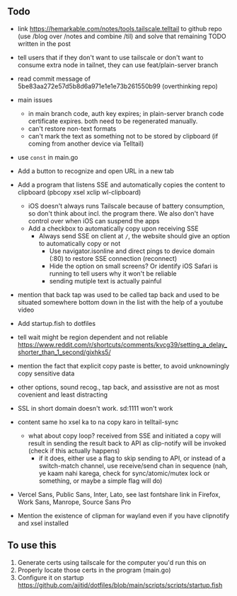 ## Todo

- link https://hemarkable.com/notes/tools.tailscale.telltail to github repo (use /blog over /notes and combine /til) and solve that remaining TODO written in the post
- tell users that if they don't want to use tailscale or don't want to consume extra node in tailnet, they can use feat/plain-server branch
- read commit message of 5be83aa272e57d5b8d6a971e1e1e73b261550b99 (overthinking repo)

- main issues
  - in main branch code, auth key expires; in plain-server branch code certificate expires. both need to be regenerated manually.
  - can't restore non-text formats
  - can't mark the text as something not to be stored by clipboard (if coming from another device via Telltail)
- use `const` in main.go
- Add a button to recognize and open URL in a new tab
- Add a program that listens SSE and automatically copies the content to clipboard (pbcopy xsel xclip wl-clipboard)
  - iOS doesn't always runs Tailscale because of battery consumption, so don't think about incl. the program there. We also don't have control over when iOS can suspend the apps
  - Add a checkbox to automatically copy upon receiving SSE
    - Always send SSE on client at `/`, the website should give an option to automatically copy or not
      - Use navigator.isonline and direct pings to device domain (:80) to restore SSE connection (reconnect)
      - Hide the option on small screens? Or identify iOS Safari is running to tell users why it won't be reliable
      - sending mutiple text is actually painful
- mention that back tap was used to be called tap back and used to be situated somewhere bottom down in the list with the help of a youtube video
- Add startup.fish to dotfiles
- tell wait might be region dependent and not reliable https://www.reddit.com/r/shortcuts/comments/kvcg39/setting_a_delay_shorter_than_1_second/gixhks5/
- mention the fact that explicit copy paste is better, to avoid unknowningly copy sensitive data
- other options, sound recog., tap back, and assisstive are not as most covenient and least distracting
- SSL in short domain doesn't work. sd:1111 won't work
- content same ho xsel ka to na copy karo in telltail-sync
  - what about copy loop? received from SSE and initiated a copy will result in sending the result back to API as clip-notify will be invoked (check if this actually happens)
    - if it does, either use a flag to skip sending to API, or instead of a switch-match channel, use receive/send chan in sequence (nah, ye kaam nahi karega, check for sync/atomic/mutex lock or something, or maybe a simple flag will do)
- Vercel Sans, Public Sans, Inter, Lato, see last fontshare link in Firefox, Work Sans, Manrope, Source Sans Pro
- Mention the existence of clipman for wayland even if you have clipnotify and xsel installed

## To use this

1. Generate certs using tailscale for the computer you'd run this on
1. Properly locate those certs in the program (main.go)
1. Configure it on startup https://github.com/ajitid/dotfiles/blob/main/scripts/scripts/startup.fish
